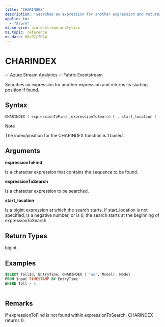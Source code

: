 ```yaml
---
title: "CHARINDEX"
description: "Searches an expression for another expression and returns its starting position if found.  "
applies_to: 
  - "Azure"
ms.service: azure-stream-analytics
ms.topic: reference
ms.date: 08/02/2024
---
```


# CHARINDEX
:white_check_mark: Azure Stream Analytics :white_check_mark: Fabric Eventstream

  Searches an expression for another expression and returns its starting position if found.  
  
 ## Syntax  
  
```SQL   
CHARINDEX ( expressionToFind ,expressionToSearch [ , start_location ] )  
```  
  
> [!NOTE]  
>  The index/position for the CHARINDEX function is 1 based.  
  
## Arguments  
 **expressionToFind**  
  
 Is a character expression that contains the sequence to be found.  
  
 **expressionToSearch**  
  
 Is a character expression to be searched.  
  
 **start_location**  
  
 Is a bigint expression at which the search starts. If start_location is not specified, is a negative number, or is 0, the search starts at the beginning of expressionToSearch.  
  
## Return Types  
 bigint  
  
## Examples  
  
```SQL  
SELECT TollId, EntryTime, CHARINDEX ( 'us', Model), Model  
FROM Input TIMESTAMP BY EntryTime  
WHERE Toll > 5  
  
```  
  
## Remarks  
 If expressionToFind is not found within expressionToSearch, CHARINDEX returns 0.  
  
  
